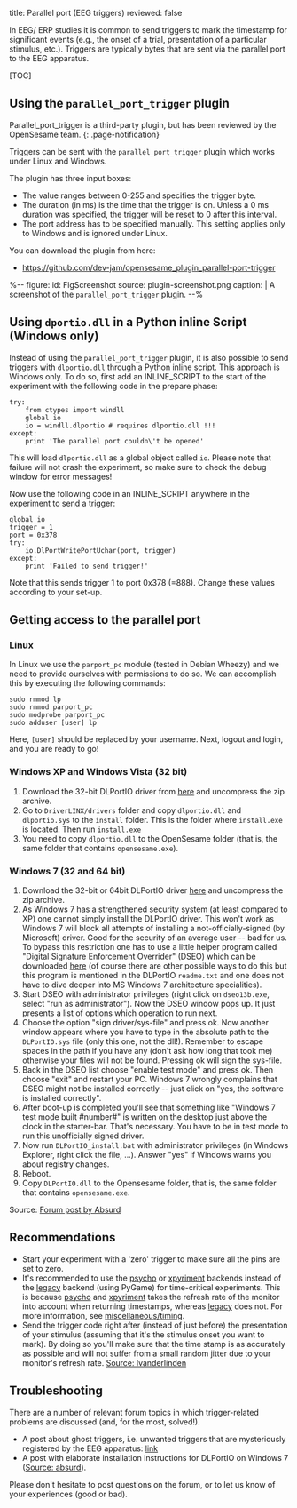 title: Parallel port (EEG triggers)
reviewed: false

In EEG/ ERP studies it is common to send triggers to mark the timestamp for significant events (e.g., the onset of a trial, presentation of a particular stimulus, etc.). Triggers are typically bytes that are sent via the parallel port to the EEG apparatus.

[TOC]

## Using the `parallel_port_trigger` plugin

Parallel_port_trigger is a third-party plugin, but has been reviewed by the OpenSesame team.
{: .page-notification}

Triggers can be sent with the `parallel_port_trigger` plugin which works under Linux and Windows.

The plugin has three input boxes:

- The value ranges between 0-255 and specifies the trigger byte.
- The duration (in ms) is the time that the trigger is on. Unless a 0 ms duration was specified, the trigger will be reset to 0 after this interval.
- The port address has to be specified manually. This setting applies only to Windows and is ignored under Linux.

You can download the plugin from here:

- <https://github.com/dev-jam/opensesame_plugin_parallel-port-trigger>

%--
figure:
 id: FigScreenshot
 source: plugin-screenshot.png
 caption: |
  A screenshot of the `parallel_port_trigger` plugin.
--%

## Using `dportio.dll` in a Python inline Script (Windows only)

Instead of using the `parallel_port_trigger` plugin, it is also possible to send triggers with `dlportio.dll` through a Python inline script. This approach is Windows only. To do so, first add an INLINE_SCRIPT to the start of the experiment with the following code in the prepare phase:

~~~ .python
try:
	from ctypes import windll
	global io
	io = windll.dlportio # requires dlportio.dll !!!
except:
	print 'The parallel port couldn\'t be opened'
~~~

This will load `dlportio.dll` as a global object called `io`. Please note that failure will not crash the experiment, so make sure to check the debug window for error messages!

Now use the following code in an INLINE_SCRIPT anywhere in the experiment to send a trigger:

~~~ .python
global io
trigger = 1
port = 0x378
try:
	io.DlPortWritePortUchar(port, trigger)
except:
	print 'Failed to send trigger!'
~~~

Note that this sends trigger 1 to port 0x378 (=888). Change these values according to your set-up.

## Getting access to the parallel port

### Linux

In Linux we use the `parport_pc` module (tested in Debian Wheezy) and we need to provide ourselves with permissions to do so. We can accomplish this by executing the following commands:

	sudo rmmod lp
	sudo rmmod parport_pc
	sudo modprobe parport_pc
	sudo adduser [user] lp

Here, `[user]` should be replaced by your username. Next, logout and login, and you are ready to go!

### Windows XP and Windows Vista (32 bit)

1. Download the 32-bit DLPortIO driver from [here][win32-dll] and uncompress the zip archive.
2. Go to `DriverLINX/drivers` folder and copy `dlportio.dll` and `dlportio.sys` to the `install` folder. This is the folder  where `install.exe` is located. Then run `install.exe`
3. You need to copy `dlportio.dll` to the OpenSesame folder (that is, the same folder that contains `opensesame.exe`).

### Windows 7 (32 and 64 bit)

1. Download the 32-bit or 64bit DLPortIO driver [here][win7-dll] and uncompress the zip archive.
2. As Windows 7 has a strengthened security system (at least compared to XP) one cannot simply install the DLPortIO driver. This won't work as Windows 7 will block all attempts of installing a not-officially-signed (by Microsoft) driver. Good for the security of an average user -- bad for us. To bypass this restriction one has to use a little helper program called "Digital Signature Enforcement Overrider" (DSEO) which can be downloaded [here][dseo] (of course there are other possible ways to do this but this program is mentioned in the DLPortIO `readme.txt` and one does not have to dive deeper into MS Windows 7 architecture specialities).
3. Start DSEO with administrator privileges (right click on `dseo13b.exe`, select "run as administrator"). Now the DSEO window pops up. It just presents a list of options which operation to run next.
4. Choose the option "sign driver/sys-file" and press ok. Now another window appears where you have to type in the absolute path to the `DLPortIO.sys` file (only this one, not the dll!). Remember to escape spaces in the path if you have any (don't ask how long that took me) otherwise your files will not be found. Pressing ok will sign the sys-file.
5. Back in the DSEO list choose "enable test mode" and press ok. Then choose "exit" and restart your PC. Windows 7 wrongly complains that DSEO might not be installed correctly -- just click on "yes, the software is installed correctly".
6. After boot-up is completed you'll see that something like "Windows 7 test mode built #number#" is written on the desktop just above the clock in the starter-bar. That's necessary. You have to be in test mode to run this unofficially signed driver.
7. Now run `DLPortIO_install.bat` with administrator privileges (in Windows Explorer, right click the file, ...). Answer "yes" if Windows warns you about registry changes.
8. Reboot.
9. Copy `DLPortIO.dll` to the Opensesame folder, that is, the same folder that contains `opensesame.exe`.

Source: [Forum post by Absurd][post-3]

## Recommendations

- Start your experiment with a 'zero' trigger to make sure all the pins are set to zero.
- It's recommended to use the [psycho] or [xpyriment] backends instead of the [legacy] backend (using PyGame) for time-critical experiments. This is because [psycho] and [xpyriment] takes the refresh rate of the monitor into account when returning timestamps, whereas [legacy] does not. For more information, see [miscellaneous/timing].
- Send the trigger code right after (instead of just before) the presentation of your stimulus (assuming that it's the stimulus onset you want to mark). By doing so you'll make sure that the time stamp is as accurately as possible and will not suffer from a small random jitter due to your monitor's refresh rate. [Source: lvanderlinden][post-2]

## Troubleshooting

There are a number of relevant forum topics in which trigger-related problems are discussed (and, for the most, solved!).

- A post about ghost triggers, i.e. unwanted triggers that are mysteriously registered by the EEG apparatus: [link][post-2]
- A post with elaborate installation instructions for DLPortIO on Windows 7 ([Source: absurd][post-3]).

Please don't hesitate to post questions on the forum, or to let us know of your experiences (good or bad).

[win32-dll]: http://files.cogsci.nl/misc/dlportio.zip
[win7-dll]: http://real.kiev.ua/avreal/download/#DLPORTIO_TABLE
[dseo]: http://www.ngohq.com/home.php?page=dseo
[post-2]: http://forum.cogsci.nl/index.php?p=/discussion/comment/780#Comment_780
[post-3]: http://forum.cogsci.nl/index.php?p=/discussion/comment/745#Comment_745
[miscellaneous/timing]: /miscellaneous/timing
[legacy]: /backends/legacy
[xpyriment]: /backends/xpyriment
[psycho]: /backends/psycho
